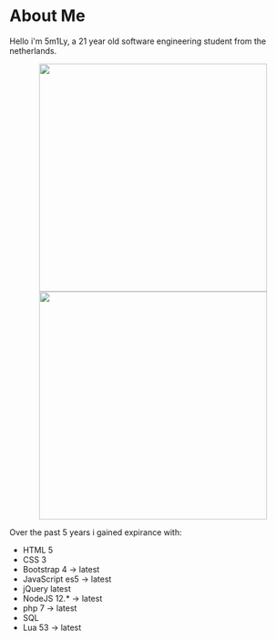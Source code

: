 # About Me

Hello i'm 5m1Ly, a 21 year old software engineering student from the netherlands.

<p align = "center">
  <img src = "https://github-readme-stats.vercel.app/api?username=5m1Ly&show_icons=true&theme=bear" width = 400>
  <img src = "https://github-readme-streak-stats.herokuapp.com?user=5m1Ly&theme=dark&hide_border=true" width = 400>
</p>

Over the past 5 years i gained expirance with:
- HTML 5
- CSS 3
- Bootstrap 4 -> latest
- JavaScript es5 -> latest
- jQuery latest
- NodeJS 12.* -> latest
- php 7 -> latest
- SQL
- Lua 53 -> latest
